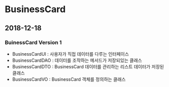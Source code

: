# BusinessCard
## 2018-12-18
### BuinessCard Version 1
* BusinessCardUI : 사용자가 직접 데이터를 다루는 인터페이스
* BusinessCardDAO : 데이터를 조작하는 메서드가 저장되있는 클래스
* BusinessCardDTO : BusinessCard 데이터를 관리하는 리스트 데이터가 저장된 클래스
* BusinessCardVO : BusinessCard 객체를 정의하는 클래스
